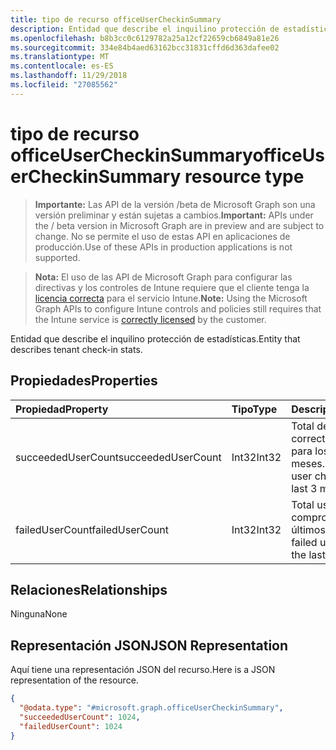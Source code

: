 ```yaml
---
title: tipo de recurso officeUserCheckinSummary
description: Entidad que describe el inquilino protección de estadísticas.
ms.openlocfilehash: b8b3cc0c6129782a25a12cf22659cb6849a81e26
ms.sourcegitcommit: 334e84b4aed63162bcc31831cffd6d363dafee02
ms.translationtype: MT
ms.contentlocale: es-ES
ms.lasthandoff: 11/29/2018
ms.locfileid: "27085562"
---
```

# <a name="officeusercheckinsummary-resource-type"></a><span data-ttu-id="6a19c-103">tipo de recurso officeUserCheckinSummary</span><span class="sxs-lookup"><span data-stu-id="6a19c-103">officeUserCheckinSummary resource type</span></span>

> <span data-ttu-id="6a19c-104">**Importante:** Las API de la versión /beta de Microsoft Graph son una versión preliminar y están sujetas a cambios.</span><span class="sxs-lookup"><span data-stu-id="6a19c-104">**Important:** APIs under the / beta version in Microsoft Graph are in preview and are subject to change.</span></span> <span data-ttu-id="6a19c-105">No se permite el uso de estas API en aplicaciones de producción.</span><span class="sxs-lookup"><span data-stu-id="6a19c-105">Use of these APIs in production applications is not supported.</span></span>

> <span data-ttu-id="6a19c-106">**Nota:** El uso de las API de Microsoft Graph para configurar las directivas y los controles de Intune requiere que el cliente tenga la [licencia correcta](https://go.microsoft.com/fwlink/?linkid=839381) para el servicio Intune.</span><span class="sxs-lookup"><span data-stu-id="6a19c-106">**Note:** Using the Microsoft Graph APIs to configure Intune controls and policies still requires that the Intune service is [correctly licensed](https://go.microsoft.com/fwlink/?linkid=839381) by the customer.</span></span>

<span data-ttu-id="6a19c-107">Entidad que describe el inquilino protección de estadísticas.</span><span class="sxs-lookup"><span data-stu-id="6a19c-107">Entity that describes  tenant check-in stats.</span></span>
## <a name="properties"></a><span data-ttu-id="6a19c-108">Propiedades</span><span class="sxs-lookup"><span data-stu-id="6a19c-108">Properties</span></span>
|<span data-ttu-id="6a19c-109">Propiedad</span><span class="sxs-lookup"><span data-stu-id="6a19c-109">Property</span></span>|<span data-ttu-id="6a19c-110">Tipo</span><span class="sxs-lookup"><span data-stu-id="6a19c-110">Type</span></span>|<span data-ttu-id="6a19c-111">Descripción</span><span class="sxs-lookup"><span data-stu-id="6a19c-111">Description</span></span>|
|:---|:---|:---|
|<span data-ttu-id="6a19c-112">succeededUserCount</span><span class="sxs-lookup"><span data-stu-id="6a19c-112">succeededUserCount</span></span>|<span data-ttu-id="6a19c-113">Int32</span><span class="sxs-lookup"><span data-stu-id="6a19c-113">Int32</span></span>|<span data-ttu-id="6a19c-114">Total de usuario correcta comprobar ins para los últimos 3 meses.</span><span class="sxs-lookup"><span data-stu-id="6a19c-114">Total successful user check ins for the last 3 months.</span></span>|
|<span data-ttu-id="6a19c-115">failedUserCount</span><span class="sxs-lookup"><span data-stu-id="6a19c-115">failedUserCount</span></span>|<span data-ttu-id="6a19c-116">Int32</span><span class="sxs-lookup"><span data-stu-id="6a19c-116">Int32</span></span>|<span data-ttu-id="6a19c-117">Total usuario erróneas comprobar ins para los últimos 3 meses.</span><span class="sxs-lookup"><span data-stu-id="6a19c-117">Total failed user check ins for the last 3 months.</span></span>|

## <a name="relationships"></a><span data-ttu-id="6a19c-118">Relaciones</span><span class="sxs-lookup"><span data-stu-id="6a19c-118">Relationships</span></span>
<span data-ttu-id="6a19c-119">Ninguna</span><span class="sxs-lookup"><span data-stu-id="6a19c-119">None</span></span>
## <a name="json-representation"></a><span data-ttu-id="6a19c-120">Representación JSON</span><span class="sxs-lookup"><span data-stu-id="6a19c-120">JSON Representation</span></span>
<span data-ttu-id="6a19c-121">Aquí tiene una representación JSON del recurso.</span><span class="sxs-lookup"><span data-stu-id="6a19c-121">Here is a JSON representation of the resource.</span></span>
<!-- {
  "blockType": "resource",
  "keyProperty": "id",
  "@odata.type": "microsoft.graph.officeUserCheckinSummary"
}
-->
``` json
{
  "@odata.type": "#microsoft.graph.officeUserCheckinSummary",
  "succeededUserCount": 1024,
  "failedUserCount": 1024
}
```



